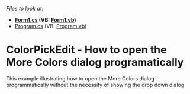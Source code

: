 <!-- default file list -->
*Files to look at*:

* **[Form1.cs](./CS/WindowsFormsApplication715/Form1.cs) (VB: [Form1.vb](./VB/WindowsFormsApplication715/Form1.vb))**
* [Program.cs](./CS/WindowsFormsApplication715/Program.cs) (VB: [Program.vb](./VB/WindowsFormsApplication715/Program.vb))
<!-- default file list end -->
# ColorPickEdit - How to open the More Colors dialog programatically 


This example illustrating how to open the More Colors dialog programmatically without the necessity of showing the drop down dialog

<br/>


